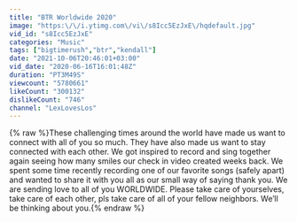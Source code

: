 ```yaml
---
title: "BTR Worldwide 2020"
image: "https:\/\/i.ytimg.com\/vi\/s8Icc5EzJxE\/hqdefault.jpg"
vid_id: "s8Icc5EzJxE"
categories: "Music"
tags: ["bigtimerush","btr","kendall"]
date: "2021-10-06T20:46:01+03:00"
vid_date: "2020-06-16T16:01:48Z"
duration: "PT3M49S"
viewcount: "5780661"
likeCount: "300132"
dislikeCount: "746"
channel: "LexLovesLos"
---
```

{% raw %}These challenging times around the world have made us want to connect with all of you so much. They have also made us want to stay connected with each other. We got inspired to record and sing together again seeing how many smiles our check in video created weeks back. We spent some time recently recording one of our favorite songs (safely apart) and wanted to share it with you all as our small way of saying thank you. We are sending love to all of you WORLDWIDE. Please take care of yourselves, take care of each other, pls take care of all of your fellow neighbors. We’ll be thinking about you.{% endraw %}
